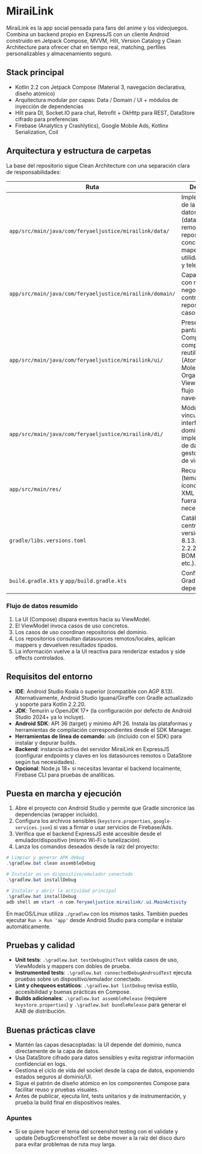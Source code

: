 # MiraiLink

MiraiLink es la app social pensada para fans del anime y los videojuegos. Combina un backend propio en ExpressJS con un cliente Android construido en Jetpack Compose, MVVM, Hilt, Version Catalog y Clean Architecture para ofrecer chat en tiempo real, matching, perfiles personalizables y almacenamiento seguro.

## Stack principal

- Kotlin 2.2 con Jetpack Compose (Material 3, navegación declarativa, diseño atómico)
- Arquitectura modular por capas: Data / Domain / UI + módulos de inyección de dependencias
- Hilt para DI, Socket.IO para chat, Retrofit + OkHttp para REST, DataStore cifrado para preferencias
- Firebase (Analytics y Crashlytics), Google Mobile Ads, Kotlinx Serialization, Coil

## Arquitectura y estructura de carpetas

La base del repositorio sigue Clean Architecture con una separación clara de responsabilidades:

| Ruta                                                     | Descripción                                                                                                                           |
|----------------------------------------------------------|---------------------------------------------------------------------------------------------------------------------------------------|
| `app/src/main/java/com/feryaeljustice/mirailink/data/`   | Implementación de la capa de datos (datasources remotos/locales, repositorios concretos, mapeadores, utilidades de red y telemetría). |
| `app/src/main/java/com/feryaeljustice/mirailink/domain/` | Capa de dominio con modelos de negocio, contratos de repositorios y casos de uso.                                                     |
| `app/src/main/java/com/feryaeljustice/mirailink/ui/`     | Presentación con pantallas Compose, componentes reutilizables (Atoms, Molecules, Organisms), ViewModels y flujo de navegación.        |
| `app/src/main/java/com/feryaeljustice/mirailink/di/`     | Módulos Hilt que vinculan interfaces de dominio con implementaciones de datos y gestores del ciclo de vida.                           |
| `app/src/main/res/`                                      | Recursos Android (temas, strings, íconos, layouts XML puntuales si fueran necesarios).                                                |
| `gradle/libs.versions.toml`                              | Catálogo centralizado de versiones (AGP 8.13.0, Kotlin 2.2.20, Compose BOM 2025.09.01, etc.).                                         |
| `build.gradle.kts` y `app/build.gradle.kts`              | Configuración de Gradle, plugins y dependencias.                                                                                      |

### Flujo de datos resumido

1. La UI (Compose) dispara eventos hacia su ViewModel.
2. El ViewModel invoca casos de uso concretos.
3. Los casos de uso coordinan repositorios del dominio.
4. Los repositorios consultan datasources remotos/locales, aplican mappers y devuelven resultados tipados.
5. La información vuelve a la UI reactiva para renderizar estados y side effects controlados.

## Requisitos del entorno

- **IDE**: Android Studio Koala o superior (compatible con AGP 8.13). Alternativamente, Android Studio Iguana/Giraffe con Gradle actualizado y soporte para Kotlin 2.2.20.
- **JDK**: Temurin u OpenJDK 17+ (la configuración por defecto de Android Studio 2024+ ya lo incluye).
- **Android SDK**: API 36 (target) y mínimo API 26. Instala las plataformas y herramientas de compilación correspondientes desde el SDK Manager.
- **Herramientas de línea de comando**: `adb` (incluido con el SDK) para instalar y depurar builds.
- **Backend**: instancia activa del servidor MiraiLink en ExpressJS (configurar endpoints y claves en los datasources remotos o DataStore según tus necesidades).
- **Opcional**: Node.js 18+ si necesitas levantar el backend localmente, Firebase CLI para pruebas de analíticas.

## Puesta en marcha y ejecución

1. Abre el proyecto con Android Studio y permite que Gradle sincronice las dependencias (wrapper incluido).
2. Configura los archivos sensibles (`keystore.properties`, `google-services.json`) si vas a firmar o usar servicios de Firebase/Ads.
3. Verifica que el backend ExpressJS esté accesible desde el emulador/dispositivo (mismo Wi-Fi o tunelización).
4. Lanza los comandos deseados desde la raíz del proyecto:

```powershell
# Limpiar y generar APK debug
.\gradlew.bat clean assembleDebug

# Instalar en un dispositivo/emulador conectado
.\gradlew.bat installDebug

# Instalar y abrir la actividad principal
.\gradlew.bat installDebug
adb shell am start -n com.feryaeljustice.mirailink/.ui.MainActivity
```

En macOS/Linux utiliza `./gradlew` con los mismos tasks. También puedes ejecutar `Run > Run 'app'` desde Android Studio para compilar e instalar automáticamente.

## Pruebas y calidad

- **Unit tests**: `.\gradlew.bat testDebugUnitTest` valida casos de uso, ViewModels y mappers con dobles de prueba.
- **Instrumented tests**: `.\gradlew.bat connectedDebugAndroidTest` ejecuta pruebas sobre un dispositivo/emulador conectado.
- **Lint y chequeos estáticos**: `.\gradlew.bat lintDebug` revisa estilo, accesibilidad y buenas prácticas en Compose.
- **Builds adicionales**: `.\gradlew.bat assembleRelease` (requiere `keystore.properties`) y `.\gradlew.bat bundleRelease` para generar el AAB de distribución.

## Buenas prácticas clave

- Mantén las capas desacopladas: la UI depende del dominio, nunca directamente de la capa de datos.
- Usa DataStore cifrado para datos sensibles y evita registrar información confidencial en logs.
- Gestiona el ciclo de vida del socket desde la capa de datos, exponiendo estados seguros al dominio/UI.
- Sigue el patrón de diseño atómico en los componentes Compose para facilitar reuso y pruebas visuales.
- Antes de publicar, ejecuta lint, tests unitarios y de instrumentación, y prueba la build final en dispositivos reales.

### Apuntes

- Si se quiere hacer el tema del screenshot testing con el validate y update DebugScreenshotTest se
  debe mover a la raiz del disco duro para evitar problemas de ruta muy larga.